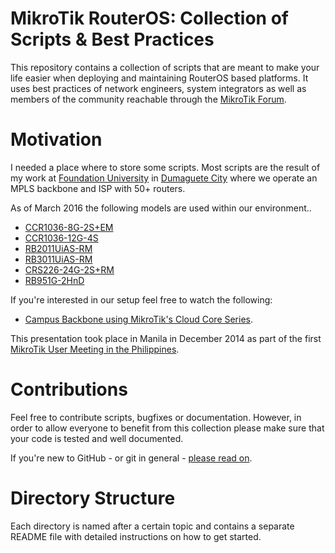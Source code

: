 # MikroTik RouterOS: Collection of Scripts & Best Practices

This repository contains a collection of scripts that are meant to make your life easier when deploying and maintaining RouterOS based platforms. It uses best practices of network engineers, system integrators as well as members of the community reachable through the [MikroTik Forum](http://forum.mikrotik.com). 

# Motivation

I needed a place where to store some scripts. Most scripts are the result of my work at [Foundation University](http://foundationu.com) in [Dumaguete City](http://en.wikipedia.org/wiki/Dumaguete) where we operate an MPLS backbone and ISP with 50+ routers.

As of March 2016 the following models are used within our environment..

 * [CCR1036-8G-2S+EM](http://routerboard.com/CCR1036-8G-2SplusEM)
 * [CCR1036-12G-4S](http://routerboard.com/CCR1036-12G-4S)
 * [RB2011UiAS-RM](http://routerboard.com/RB2011UiAS-RM)
 * [RB3011UiAS-RM](http://routerboard.com/RB3011UiAS-RM)
 * [CRS226-24G-2S+RM](http://routerboard.com/CRS226-24G-2SplusRM)
 * [RB951G-2HnD](http://routerboard.com/RB951G-2HnD)

If you're interested in our setup feel free to watch the following:

* [Campus Backbone using MikroTik's Cloud Core Series](https://www.youtube.com/watch?v=qWTWpUbavuU).

This presentation took place in Manila in December 2014 as part of the first [MikroTik User Meeting in the Philippines](http://mum.mikrotik.com/2014/PH/info).

# Contributions

Feel free to contribute scripts, bugfixes or documentation. However, in order to allow everyone to benefit from this collection please make sure that your code is tested and well documented.

If you're new to GitHub - or git in general - [please read on](https://guides.github.com/activities/contributing-to-open-source/).

# Directory Structure

Each directory is named after a certain topic and contains a separate README file with detailed instructions on how to get started.
